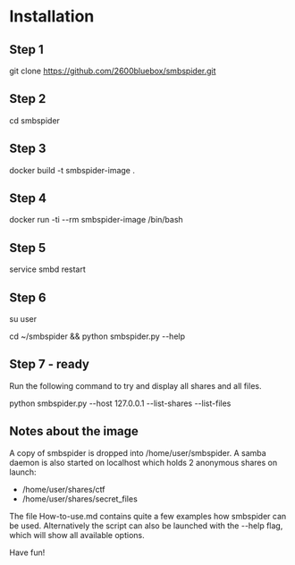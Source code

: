 # Installation

## Step 1
git clone https://github.com/2600bluebox/smbspider.git

## Step 2
cd smbspider

## Step 3
docker build -t smbspider-image .

## Step 4
docker run -ti --rm smbspider-image /bin/bash

## Step 5 
service smbd restart

## Step 6
su user

cd ~/smbspider && python smbspider.py --help

## Step 7 - ready
Run the following command to try and display all shares and all files.

python smbspider.py --host 127.0.0.1 --list-shares --list-files

## Notes about the image
A copy of smbspider is dropped into /home/user/smbspider. 
A samba daemon is also started on localhost which holds 2 anonymous shares on launch:

- /home/user/shares/ctf
- /home/user/shares/secret_files

The file How-to-use.md contains quite a few examples how smbspider can be used.
Alternatively the script can also be launched with the --help flag, which will show all available options.

Have fun!
